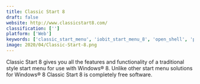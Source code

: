 ```yaml
---
title: Classic Start 8
draft: false 
website: http://www.classicstart8.com/
classification: ['']
platform: ['Web']
keywords: ['classic_start_menu', 'iobit_start_menu_8', 'open_shell', 'pokki', 'power8', 'start_menu_reviver', 'start_menu_x', 'start10', 'start8', 'startisback', 'vistart']
image: 2020/04/Classic-Start-8.png
---
```

Classic Start 8 gives you all the features and functionality of a traditional style start menu for use with Windows® 8. Unlike other start menu solutions for Windows® 8 Classic Start 8 is completely free software.